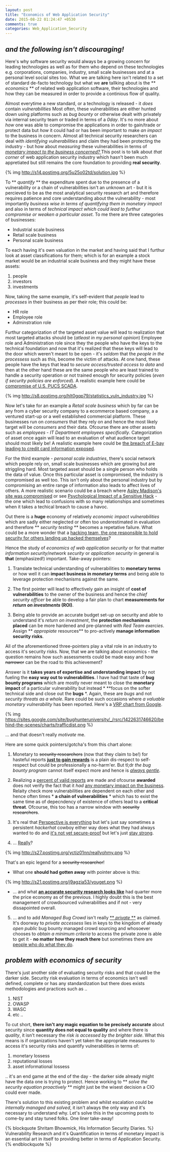 ```yaml
---
layout: post
title: "Economics of Web Application Security"
date: 2015-08-22 01:24:47 +0530
comments: true
categories: Web_Application_Security
---
```


## *and the following isn't discouraging!*

Here's why software security would always be a growing concern for leading technologies as well as for them who depend on these technologies e.g. corporations, companies, industry, small scale businesses and at a personal level social sites too. What we are talking here isn't related to a set of standard de-facto technology but what we **are** tallking about is the ** *economics* ** of related web application software, their technologies and how they can be measured in order to provide a continious flow of quality.

<!-- more -->

Almost everytime a new standard, or a technology is released - it *does* contain *vulnerabilities* Most often, these vulnerabilities are either hunted down using platforms such as *bug bounty* or otherwise dealt with privately via internal security team or traded in terms of a *0day*. It's no more about *how* one was able to compromise the applications in order to gain/trade or protect data but *how* it could had or has been important to make *an impact* to the business in concern. Almost all technical security researchers can deal with *identifying vulnerabilities* and claim they had been protecting the industry - but how about *measuring* these vulnerabilities in terms of <u>*monetary impact to the business concerned?* </u>  This post is to talk about *that corner* of web application security industry which hasn't been much appretiated but still remains the core foundation to providing **real security**.

{% img http://s14.postimg.org/5u25o02td/solution.jpg %}

To ** *quantify* ** the expenditure spent due to  the presence of a vulnerability or a chain of vulnerabilities isn't an unknown art - but it is percieved to be as the most analytical security research art and therefore requires patience and core understanding about the vulnerability - most importantly *business wise in terms of quantifying them in monetary impact* and also in terms of *technical impact which could lead to furthur compromise or weaken a particular asset*. To me there are three categories of businesses:

* Industrial scale business
* Retail scale business
* Personal scale business

To each having it's own valuation in the market and having said that I furthur look at asset classifications for them; which is for an example a stock market would be an industrial scale business and they might have these assets:

1. people
2. investors
3. investments

Now, taking the same example, it's self-evident that *people* lead to *processes* in their business as per their role; this could be:

* HR role
* Employee role
* Adminstration role

Furthur categorization of the targeted asset value will lead to realization that most targeted attacks should be (*atleast in my personal opinion*) Employee role and Administration role since they the people who have the keys to the technical foundation and now that it's realized that these keys will lead to the door which weren't meant to be open - it's *seldom* that the *people in the processess* such as this, become the victim of attacks. At one hand, these people have the keys that lead to *secure access/trusted access to data* and then at the other hand these are the same people who are least trained to handle a security operation or not trained enough for security policies (*even if security policies are enforced*). A realistic example here could be [compromise of U.S. PUCS SCADA](http://www.tripwire.com/state-of-security/incident-detection/dhs-confirms-u-s-public-utilitys-control-system-was-hacked/).

{% img http://s8.postimg.org/hlt0gqp79/statistics_vuln_industry.jpg %}

Now let's take for an example a *Retail scale business* which by far can be any from a cyber security company to a ecommerce based company, a a ventured start-up or a well established commercial platform. These businesses run on *consumers* that they rely on and hence the most likely target will be *consumers* and their data. Ofcourse there are other assets such as *employees* - *IT Department employees specifically*. Categorization of asset once again will lead to an evaluation of what audience target should most likely be! A realistic example here could be [the breach of E-bay leading to credit card information exposed](http://www.techworld.com/news/e-commerce/e-bay-magento-e-commerce-platform-hacked-by-credit-card-fraudsters-3617851/).

For the third example - *personal scale industries*, there's social network which people rely on, small scale businesses which are growing but are striggling hard. Most targeted asset should be a single person who holds the data of value. Once this particular asset is compromised, the industry is compromised as well too. This isn't only about the personal industry but by compromising an entire range of information also leads to affect lives of others. A more realistic scenario could be a breach where [Asley Madison's site was compromised](http://edition.cnn.com/2015/08/20/us/josh-duggar-ashley-madison/) or see [Psychological Impact of a Sensitive Hack](http://www.huffingtonpost.com/entry/ashley-madison-hack-psychological-fallout_55d4afcee4b07addcb44f5d4?kvcommref=mostpopular&ncid=fcbklnkushpmg00000063&section=india&adsSiteOverride=in) - the one which lead to confusions with so many relationships and sometimes when it takes a techical breach to cause a havoc.  

Out there is a **huge** economy of relatively *economic impact vulnerabilities* which are sadly either neglected or often too underestimated in evaluation and therefore ** *security testing* ** becomes a repetative failure. What could be a more wonder that a [hacking team, the one responsible to hold security for others landing up hacked themselves](http://www.csoonline.com/article/2943968/data-breach/hacking-team-hacked-attackers-claim-400gb-in-dumped-data.html)?

Hence the study of *economics of web application security* or for that matter *information security*/*network security* or *application security* in general is **that** (emphasized!) important. Take-away pointers:

1. Translate technical understanding of vulnerabilities to **monetary terms** or how well it can **impact business in monetary terms** and being able to leverage protection mechanisms against the same.

2. The first pointer will lead to effectively gain an insight of **cost of vulnerabilities** to the owner of the business and hence the *chief security officer* be able to develop a fair plan to chart **measurements for *return on investments* (ROI)**.

3. Being able to provide an accurate budget set-up on security and able to understand it's *return on investment*, the **protection mechanisms placed** can be more hardened and pre-planned with *Red Team exercies*.  Assign ** *appropiate* resources** to pro-actively **manage information security risks**.

All of the aforementioned three-pointers play a vital role in an industry to access it's security risks. Now, that we are talking about economics - the question remains how such assessments could be made easy and how ~~narrower~~ can be the road to this achievement? 

Answer is it **takes years of expertise and understanding impact** by not fueling the **easy way out to vulnerabilities**. I have had that taste of **bug bounty programs** which are mostly never meant to close the **monetary impact** of a particular vulnerability but instead * **focus on the softer technical side and close out the **bugs** *. Again, these are *bugs* and not *security threats as a whole*. Rare could be such occasions where *a valuable monetary vulnerability* has been reported. Here's a [VRP chart from Google](https://sites.google.com/site/bughunteruniversity/behind-the-scenes/charts).

{% img https://sites.google.com/site/bughunteruniversity/_/rsrc/1422631746620/behind-the-scenes/charts/trafficdist.png %}

...  and that doesn't really *motivate* me. 

Here are some quick pointers/gotcha's from this chart alone:

1. Monetary to ~~security researchers~~ (now that they claim to be!) for hasteful reports [**just to gain rewards**](https://www.bbhq.net/forums/topic/3/adobe-what-a-joke) is a plain dis-respect to self-respect but could be professionally a no-harm'er. But tl;dr *the bug bounty program* cannot itself expect more and hence is [*always gentle*](http://thehackernews.com/2013/10/Yahoo-bug-bounty-program-reward-vulnerability.html).

2. Realizing a [percent of valid reports](https://www.facebook.com/notes/facebook-bug-bounty/bug-bounty-highlights-and-updates/818902394790655) are made and ofcourse **awarded** does not verify the fact that it *had* [any monetary impact on the business](http://shubh.am/the-deterioration-of-unmanaged-bug-bounties/). Relaity check more vulnerabilities are dependent on each other and hence often times * **a chain of vulnerabilities** * which has to exist the same time as of depecndency of existence of others lead to a **critical threat**. Ofcourse, this too has a narrow window with ~~security researchers~~.

3. It's real that [Perspective is everything](https://www.offensive-security.com/offsec/bug-bounty-program-insights/) but let's just say sometimes a persistent *hackerhat* cowboy either way does what they had always wanted to do and [it's not yet secure-proof](https://www.exploit-db.com/papers/15823/) but let's just [stay strong](https://www.offensive-security.com/backtrack/offsec-web-server-hacked/).

4.  ... [Really](https://medium.com/@Anonymous_India/the-truth-about-nakul-mohan-7e9c84d733c9)?

{% img http://s27.postimg.org/yctiz01nn/reallyohmy.png %}

That's an epic legend for a ~~security researcher~~!

- What one **should had gotten away** with pointer above is this:

{% img http://s21.postimg.org/j9agzia53/youget.png %}

- ... and what [**<u>an accurate security research looks like</u>**](http://www.ubercomp.com/posts/2014-01-16_facebook_remote_code_execution) had quarter more the price economy as of the previous. I highly doubt this is the best management of crowdsourced vulnerabilities and if not - very dissapointed overall.

5. ... and to add *Managed Bug Crowd* isn't really [** *private* **](https://engineering.linkedin.com/security/our-private-bug-bounty-program-reducing-vulnerabilities-leveraging-expert-crowds) as claimed. It's doorway to *private accessess* lies in keys to the kingdom of already *open public* bug bounty managed crowd sourcing and whosoever chooses to *obtain a minimum criteria* to access the private zone is able to get it - **no matter how they reach there** but sometimes there are [people who do what they do](http://homakov.blogspot.in/2014/02/how-i-hacked-github-again.html).

## *problem with economics of security*

There's just another side of evaluating security risks and that could be the darker side. Security risk evaluation in terms of economics isn't well defined, complete or has any standardization but there does exists methodologies and practices such as ..

1. NIST
2. OWASP
3. WASC
4. etc ..

To cut short, **there isn't any magic equation to be precisely accurate** about security since **quantity does not equal to quality** and where there is *quality*, it isn't necessary the *risk is accessed by the brighter side*. What this means is if organizations haven't yet taken the appropriate measures to access it's security risks and quantify vulnerabilities in terms of:

1. monetary lossess
2. reputational losses
2. asset informational lossess

.. it's an end game at the end of the day - the darker side already might have the data one is trying to protect. Hence working to ** *solve the security equation proactively* ** might just be the wisest decision a CIO could ever made.

There's solution to this existing problem and whilst escalation could be *internally managed and solved*, it isn't always the only way and it's necessary to understand why. Let's solve this in the upcoming posts to come-by and stay tuned folks. One liner take-away!

{% blockquote Shritam Bhowmick, His Information Security Diaries. %}
 Vulnerability Research and it's Quantification in terms of monetary impact is an essential art in itself to providing better in terms of Application Security.
 {% endblockquote %}